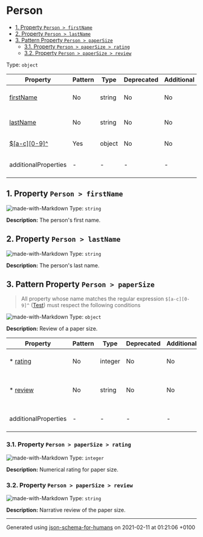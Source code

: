 # Person

- [1. Property `Person > firstName`](#firstName)
- [2. Property `Person > lastName`](#lastName)
- [3. Pattern Property `Person > paperSize`](#pattern1)
  - [3.1. Property `Person > paperSize > rating`](#pattern1_rating)
  - [3.2. Property `Person > paperSize > review`](#pattern1_review)

Type: `object`

| Property | Pattern | Type | Deprecated | Additional | Description |
| -------- | ------- | ---- | ---------- | ---------- | ----------- |
| [firstName](#firstName)|No|string|No| No|The person's first name.|
| [lastName](#lastName)|No|string|No| No|The person's last name.|
| [$[a-c][0-9]^](#pattern1)|Yes|object|No| No|Review of a paper size.|
  | additionalProperties | - | - | - | - |  [![made-with-Markdown](https://img.shields.io/badge/Any%20type-allowed-green)](# "Additional Properties of any type are allowed.") | - |        

## <a name="firstName"></a>1. Property `Person > firstName`

![made-with-Markdown](https://img.shields.io/badge/Optional-yellow)
Type: `string`

**Description:** The person's first name.

## <a name="lastName"></a>2. Property `Person > lastName`

![made-with-Markdown](https://img.shields.io/badge/Optional-yellow)
Type: `string`

**Description:** The person's last name.

## <a name="pattern1"></a>3. Pattern Property `Person > paperSize`
> All property whose name matches the regular expression 
```$[a-c][0-9]^``` ([Test](https://regex101.com/?regex=%24%5Ba-c%5D%5B0-9%5D%5E))
must respect the following conditions

![made-with-Markdown](https://img.shields.io/badge/Optional-yellow)
Type: `object`

**Description:** Review of a paper size.

| Property | Pattern | Type | Deprecated | Additional | Description |
| -------- | ------- | ---- | ---------- | ---------- | ----------- |
|*  [rating](#pattern1_rating)|No|integer|No| No|Numerical rating for paper size.|
|*  [review](#pattern1_review)|No|string|No| No|Narrative review of the paper size.|
  | additionalProperties | - | - | - | - |  [![made-with-Markdown](https://img.shields.io/badge/Any%20type-allowed-green)](# "Additional Properties of any type are allowed.") | - |        

### <a name="pattern1_rating"></a>3.1. Property `Person > paperSize > rating`

![made-with-Markdown](https://img.shields.io/badge/Required-blue)
Type: `integer`

**Description:** Numerical rating for paper size.

### <a name="pattern1_review"></a>3.2. Property `Person > paperSize > review`

![made-with-Markdown](https://img.shields.io/badge/Required-blue)
Type: `string`

**Description:** Narrative review of the paper size.

----------------------------------------------------------------------------------------------------------------------------
Generated using [json-schema-for-humans](https://github.com/coveooss/json-schema-for-humans) on 2021-02-11 at 01:21:06 +0100